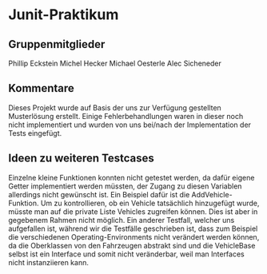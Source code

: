 # Junit-Praktikum

## Gruppenmitglieder

Phillip Eckstein
Michel Hecker
Michael Oesterle
Alec Sicheneder

## Kommentare

Dieses Projekt wurde auf Basis der uns zur Verfügung gestellten Musterlösung erstellt.
Einige Fehlerbehandlungen waren in dieser noch nicht implementiert und wurden von uns bei/nach der Implementation der Tests eingefügt.

## Ideen zu weiteren Testcases

Einzelne kleine Funktionen konnten nicht getestet werden, da dafür eigene Getter implementiert werden müssten, der Zugang zu diesen Variablen allerdings nicht gewünscht ist.
Ein Beispiel dafür ist die AddVehicle-Funktion. Um zu kontrollieren, ob ein Vehicle tatsächlich hinzugefügt wurde, müsste man auf die private Liste Vehicles zugreifen können. Dies ist aber in gegebenem Rahmen nicht möglich.
Ein anderer Testfall, welcher uns aufgefallen ist, während wir die Testfälle geschrieben ist, dass zum Beispiel die verschiedenen Operating-Environments nicht verändert werden können, da die Oberklassen von den Fahrzeugen abstrakt sind und die VehicleBase selbst ist ein Interface und somit nicht veränderbar, weil man Interfaces nicht instanziieren kann.

